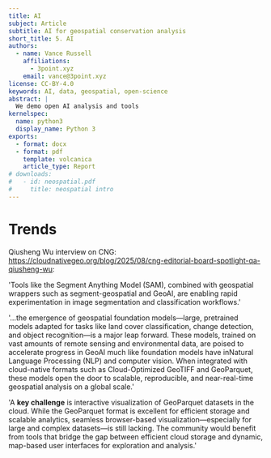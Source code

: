 ```yaml
---
title: AI
subject: Article
subtitle: AI for geospatial conservation analysis
short_title: 5. AI
authors:
  - name: Vance Russell
    affiliations:
      - 3point.xyz
    email: vance@3point.xyz
license: CC-BY-4.0
keywords: AI, data, geospatial, open-science
abstract: |
  We demo open AI analysis and tools
kernelspec:
  name: python3
  display_name: Python 3
exports:
  - format: docx
  - format: pdf
    template: volcanica
    article_type: Report
# downloads:
#   - id: neospatial.pdf
#     title: neospatial intro   
---
```


# Trends
Qiusheng Wu interview on CNG: https://cloudnativegeo.org/blog/2025/08/cng-editorial-board-spotlight-qa-qiusheng-wu:

'Tools like the Segment Anything Model (SAM), combined with geospatial wrappers such as segment-geospatial and GeoAI, are enabling rapid experimentation in image segmentation and classification workflows.'

'...the emergence of geospatial foundation models—large, pretrained models adapted for tasks like land cover classification, change detection, and object recognition—is a major leap forward. These models, trained on vast amounts of remote sensing and environmental data, are poised to accelerate progress in GeoAI much like foundation models have inNatural Language Processing (NLP) and computer vision. When integrated with cloud-native formats such as Cloud-Optimized GeoTIFF and GeoParquet, these models open the door to scalable, reproducible, and near-real-time geospatial analysis on a global scale.'

'A **key challenge** is interactive visualization of GeoParquet datasets in the cloud. While the GeoParquet format is excellent for efficient storage and scalable analytics, seamless browser-based visualization—especially for large and complex datasets—is still lacking. The community would benefit from tools that bridge the gap between efficient cloud storage and dynamic, map-based user interfaces for exploration and analysis.'